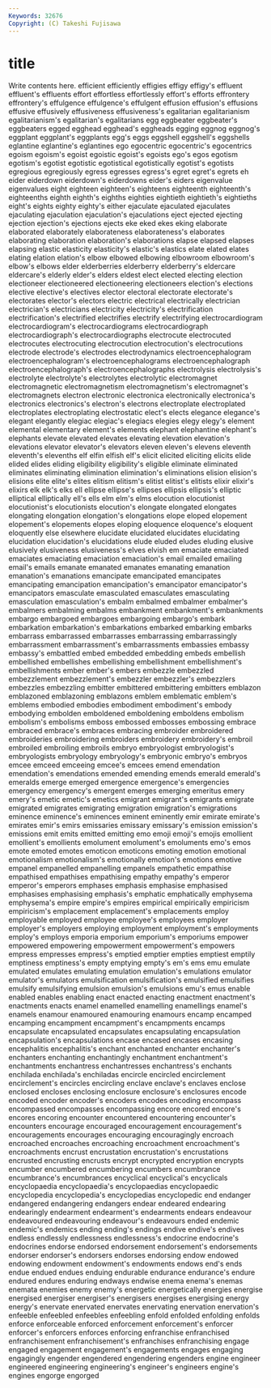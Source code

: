 ```yaml
---
Keywords: 32676 
Copyright: (C) Takeshi Fujisawa
---
```


# title

Write contents here.
 efficient
efficiently effigies effigy effigy's effluent effluent's effluents effort effortless effortlessly
effort's efforts effrontery effrontery's effulgence effulgence's effulgent effusion effusion's effusions
effusive effusively effusiveness effusiveness's egalitarian egalitarianism egalitarianism's egalitarian's egalitarians egg
eggbeater eggbeater's eggbeaters egged egghead egghead's eggheads egging eggnog eggnog's
eggplant eggplant's eggplants egg's eggs eggshell eggshell's eggshells eglantine eglantine's
eglantines ego egocentric egocentric's egocentrics egoism egoism's egoist egoistic egoist's
egoists ego's egos egotism egotism's egotist egotistic egotistical egotistically egotist's
egotists egregious egregiously egress egresses egress's egret egret's egrets eh
eider eiderdown eiderdown's eiderdowns eider's eiders eigenvalue eigenvalues eight eighteen
eighteen's eighteens eighteenth eighteenth's eighteenths eighth eighth's eighths eighties eightieth
eightieth's eightieths eight's eights eighty eighty's either ejaculate ejaculated ejaculates
ejaculating ejaculation ejaculation's ejaculations eject ejected ejecting ejection ejection's ejections
ejects eke eked ekes eking elaborate elaborated elaborately elaborateness elaborateness's
elaborates elaborating elaboration elaboration's elaborations elapse elapsed elapses elapsing elastic
elasticity elasticity's elastic's elastics elate elated elates elating elation elation's
elbow elbowed elbowing elbowroom elbowroom's elbow's elbows elder elderberries elderberry
elderberry's eldercare eldercare's elderly elder's elders eldest elect elected electing
election electioneer electioneered electioneering electioneers election's elections elective elective's electives
elector electoral electorate electorate's electorates elector's electors electric electrical electrically
electrician electrician's electricians electricity electricity's electrification electrification's electrified electrifies electrify
electrifying electrocardiogram electrocardiogram's electrocardiograms electrocardiograph electrocardiograph's electrocardiographs electrocute electrocuted electrocutes
electrocuting electrocution electrocution's electrocutions electrode electrode's electrodes electrodynamics electroencephalogram electroencephalogram's
electroencephalograms electroencephalograph electroencephalograph's electroencephalographs electrolysis electrolysis's electrolyte electrolyte's electrolytes electrolytic
electromagnet electromagnetic electromagnetism electromagnetism's electromagnet's electromagnets electron electronic electronica electronically
electronica's electronics electronics's electron's electrons electroplate electroplated electroplates electroplating electrostatic
elect's elects elegance elegance's elegant elegantly elegiac elegiac's elegiacs elegies
elegy elegy's element elemental elementary element's elements elephant elephantine elephant's
elephants elevate elevated elevates elevating elevation elevation's elevations elevator elevator's
elevators eleven eleven's elevens eleventh eleventh's elevenths elf elfin elfish
elf's elicit elicited eliciting elicits elide elided elides eliding eligibility
eligibility's eligible eliminate eliminated eliminates eliminating elimination elimination's eliminations elision
elision's elisions elite elite's elites elitism elitism's elitist elitist's elitists
elixir elixir's elixirs elk elk's elks ell ellipse ellipse's ellipses
ellipsis ellipsis's elliptic elliptical elliptically ell's ells elm elm's elms
elocution elocutionist elocutionist's elocutionists elocution's elongate elongated elongates elongating elongation
elongation's elongations elope eloped elopement elopement's elopements elopes eloping eloquence
eloquence's eloquent eloquently else elsewhere elucidate elucidated elucidates elucidating elucidation
elucidation's elucidations elude eluded eludes eluding elusive elusively elusiveness elusiveness's
elves elvish em emaciate emaciated emaciates emaciating emaciation emaciation's email
emailed emailing email's emails emanate emanated emanates emanating emanation emanation's
emanations emancipate emancipated emancipates emancipating emancipation emancipation's emancipator emancipator's emancipators
emasculate emasculated emasculates emasculating emasculation emasculation's embalm embalmed embalmer embalmer's
embalmers embalming embalms embankment embankment's embankments embargo embargoed embargoes embargoing
embargo's embark embarkation embarkation's embarkations embarked embarking embarks embarrass embarrassed
embarrasses embarrassing embarrassingly embarrassment embarrassment's embarrassments embassies embassy embassy's embattled
embed embedded embedding embeds embellish embellished embellishes embellishing embellishment embellishment's
embellishments ember ember's embers embezzle embezzled embezzlement embezzlement's embezzler embezzler's
embezzlers embezzles embezzling embitter embittered embittering embitters emblazon emblazoned emblazoning
emblazons emblem emblematic emblem's emblems embodied embodies embodiment embodiment's embody
embodying embolden emboldened emboldening emboldens embolism embolism's embolisms emboss embossed
embosses embossing embrace embraced embrace's embraces embracing embroider embroidered embroideries
embroidering embroiders embroidery embroidery's embroil embroiled embroiling embroils embryo embryologist
embryologist's embryologists embryology embryology's embryonic embryo's embryos emcee emceed emceeing
emcee's emcees emend emendation emendation's emendations emended emending emends emerald
emerald's emeralds emerge emerged emergence emergence's emergencies emergency emergency's emergent
emerges emerging emeritus emery emery's emetic emetic's emetics emigrant emigrant's
emigrants emigrate emigrated emigrates emigrating emigration emigration's emigrations eminence eminence's
eminences eminent eminently emir emirate emirate's emirates emir's emirs emissaries
emissary emissary's emission emission's emissions emit emits emitted emitting emo
emoji emoji's emojis emollient emollient's emollients emolument emolument's emoluments emo's
emos emote emoted emotes emoticon emoticons emoting emotion emotional emotionalism
emotionalism's emotionally emotion's emotions emotive empanel empanelled empanelling empanels empathetic
empathise empathised empathises empathising empathy empathy's emperor emperor's emperors emphases
emphasis emphasise emphasised emphasises emphasising emphasis's emphatic emphatically emphysema emphysema's
empire empire's empires empirical empirically empiricism empiricism's emplacement emplacement's emplacements
employ employable employed employee employee's employees employer employer's employers employing
employment employment's employments employ's employs emporia emporium emporium's emporiums empower
empowered empowering empowerment empowerment's empowers empress empresses empress's emptied emptier
empties emptiest emptily emptiness emptiness's empty emptying empty's em's ems
emu emulate emulated emulates emulating emulation emulation's emulations emulator emulator's
emulators emulsification emulsification's emulsified emulsifies emulsify emulsifying emulsion emulsion's emulsions
emu's emus enable enabled enables enabling enact enacted enacting enactment
enactment's enactments enacts enamel enamelled enamelling enamellings enamel's enamels enamour
enamoured enamouring enamours encamp encamped encamping encampment encampment's encampments encamps
encapsulate encapsulated encapsulates encapsulating encapsulation encapsulation's encapsulations encase encased encases
encasing encephalitis encephalitis's enchant enchanted enchanter enchanter's enchanters enchanting enchantingly
enchantment enchantment's enchantments enchantress enchantresses enchantress's enchants enchilada enchilada's enchiladas
encircle encircled encirclement encirclement's encircles encircling enclave enclave's enclaves enclose
enclosed encloses enclosing enclosure enclosure's enclosures encode encoded encoder encoder's
encoders encodes encoding encompass encompassed encompasses encompassing encore encored encore's
encores encoring encounter encountered encountering encounter's encounters encourage encouraged encouragement
encouragement's encouragements encourages encouraging encouragingly encroach encroached encroaches encroaching encroachment
encroachment's encroachments encrust encrustation encrustation's encrustations encrusted encrusting encrusts encrypt
encrypted encryption encrypts encumber encumbered encumbering encumbers encumbrance encumbrance's encumbrances
encyclical encyclical's encyclicals encyclopaedia encyclopaedia's encyclopaedias encyclopaedic encyclopedia encyclopedia's encyclopedias
encyclopedic end endanger endangered endangering endangers endear endeared endearing endearingly
endearment endearment's endearments endears endeavour endeavoured endeavouring endeavour's endeavours ended
endemic endemic's endemics ending ending's endings endive endive's endives endless
endlessly endlessness endlessness's endocrine endocrine's endocrines endorse endorsed endorsement endorsement's
endorsements endorser endorser's endorsers endorses endorsing endow endowed endowing endowment
endowment's endowments endows end's ends endue endued endues enduing endurable
endurance endurance's endure endured endures enduring endways endwise enema enema's
enemas enemata enemies enemy enemy's energetic energetically energies energise energised
energiser energiser's energisers energises energising energy energy's enervate enervated enervates
enervating enervation enervation's enfeeble enfeebled enfeebles enfeebling enfold enfolded enfolding
enfolds enforce enforceable enforced enforcement enforcement's enforcer enforcer's enforcers enforces
enforcing enfranchise enfranchised enfranchisement enfranchisement's enfranchises enfranchising engage engaged engagement
engagement's engagements engages engaging engagingly engender engendered engendering engenders engine
engineer engineered engineering engineering's engineer's engineers engine's engines engorge engorged
